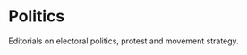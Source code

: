 # Politics

Editorials on electoral politics, protest and movement strategy.

```{tableofcontents}
```

